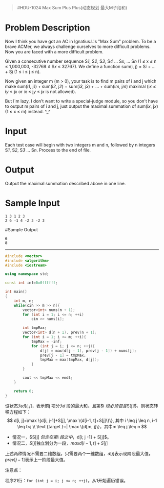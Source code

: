 > #HDU-1024 Max Sum Plus Plus(动态规划 最大M子段和)

# Problem Description

Now I think you have got an AC in Ignatius.L's "Max Sum" problem. To be a brave ACMer, we always challenge ourselves to more difficult problems. Now you are faced with a more difficult problem.

Given a consecutive number sequence S*1*, S*2*, S*3*, S*4* ... S*x*, ... S*n* (1 ≤ x ≤ n ≤ 1,000,000, -32768 ≤ S*x* ≤ 32767). We define a function sum(i, j) = S*i* + ... + S*j* (1 ≤ i ≤ j ≤ n).

Now given an integer m (m > 0), your task is to find m pairs of i and j which make sum(i*1*, j*1*) + sum(i*2*, j*2*) + sum(i*3*, j*3*) + ... + sum(i*m*, j*m*) maximal (i*x* ≤ i*y* ≤ j*x* or i*x* ≤ j*y* ≤ j*x* is not allowed).

But I`m lazy, I don't want to write a special-judge module, so you don't have to output m pairs of i and j, just output the maximal summation of sum(i*x*, j*x*)(1 ≤ x ≤ m) instead. ^_^

# Input

Each test case will begin with two integers m and n, followed by n integers S*1*, S*2*, S*3* ... S*n*.
Process to the end of file.

# Output

Output the maximal summation described above in one line.

# Sample Input

```
1 3 1 2 3
2 6 -1 4 -2 3 -2 3
```

#Sample Output

```
6
8
```

---

```c++
#include <vector>
#include <algorithm>
#include <iostream>

using namespace std;

const int inf=0x0ffffff;

int main()
{
    int m, n;
    while(cin >> m >> n){
        vector<int> nums(n + 1);
        for (int i = 1; i <= n; ++i)
            cin >> nums[i];

        int tmpMax;
        vector<int> d(n + 1), prev(n + 1);
        for (int i = 1; i <= m; ++i){
            tmpMax = -inf;
            for (int j = i; j <= n; ++j){
                d[j] = max(d[j - 1], prev[j - 1]) + nums[j];
                prev[j - 1] = tmpMax;
                tmpMax = max(tmpMax, d[j]);
            }
        }

        cout << tmpMax << endl;
    }

    return 0;
}
```

设状态为$d[i,j]$，表示前j 项分为$i$ 段的最大和，且第$i $段必须包含$S[j]$，则状态转移方程如下：
$$
d[i, j]=\max \{d[i, j-1]+S[j], \max \{d[i-1, t]+S[j]\}\}, 其中 i \leq j \leq n, i-1 \leq t<j \\
\text {target }=| \max \{d[m, j]\}，其中m \leq j \leq n
$$

* 情况一，$S[j] $包含在第$i $段之中，$d[i; j -1] + S[j]$。
* 情况二，$S[j]$独立划分为一段，$max{d[i-1,t] + S[j]}$

上述两种情况不需要二维数组，只需要两个一维数组，$d[j]$表示现阶段最大值，$prev[j-1]$表示上一阶段最大值。

注意点：

程序21行：`for (int j = i; j <= n; ++j)`，从1开始遍历错误。